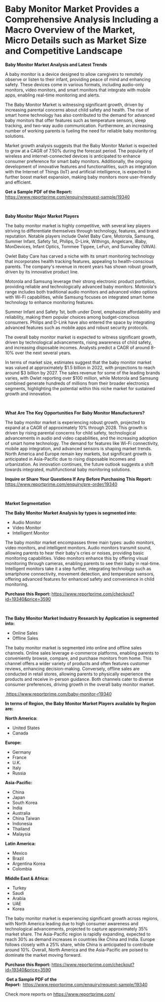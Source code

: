 <p><h1>Baby Monitor Market Provides a Comprehensive Analysis Including a Macro Overview of the Market, Micro Details such as Market Size and Competitive Landscape</h1></p><p><strong>Baby Monitor Market Analysis and Latest Trends</strong></p>
<p><p>A baby monitor is a device designed to allow caregivers to remotely observe or listen to their infant, providing peace of mind and enhancing safety. These devices come in various formats, including audio-only monitors, video monitors, and smart monitors that integrate with mobile apps, enabling real-time monitoring and alerts.</p><p>The Baby Monitor Market is witnessing significant growth, driven by increasing parental concerns about child safety and health. The rise of smart home technology has also contributed to the demand for advanced baby monitors that offer features such as temperature sensors, sleep tracking, and two-way audio communication. Furthermore, an increasing number of working parents is fueling the need for reliable baby monitoring solutions.</p><p>Market growth analysis suggests that the Baby Monitor Market is expected to grow at a CAGR of 7.50% during the forecast period. The popularity of wireless and internet-connected devices is anticipated to enhance consumer preference for smart baby monitors. Additionally, the ongoing development of innovative features and functionalities, such as integration with the Internet of Things (IoT) and artificial intelligence, is expected to further boost market expansion, making baby monitors more user-friendly and efficient.</p></p>
<p><strong>Get a Sample PDF of the Report:&nbsp;</strong> <a href="https://www.reportprime.com/enquiry/request-sample/19340?utm_campaign=3286&utm_medium=2&utm_source=Github&utm_content=ia&utm_term=19032025&utm_id=baby-monitor">https://www.reportprime.com/enquiry/request-sample/19340</a></p>
<p>&nbsp;</p>
<p><strong>Baby Monitor Major Market Players</strong></p>
<p><p>The baby monitor market is highly competitive, with several key players striving to differentiate themselves through technology, features, and brand reputation. Notable players include Owlet Baby Care, Motorola, Samsung, Summer Infant, Safety 1st, Philips, D-Link, Withings, Angelcare, iBaby, MonDevices, Infant Optics, Tommee Tippee, LeFun, and Sunvalley (VAVA).</p><p>Owlet Baby Care has carved a niche with its smart monitoring technology that incorporates health tracking features, appealing to health-conscious parents. The company's revenue in recent years has shown robust growth, driven by its innovative product line.</p><p>Motorola and Samsung leverage their strong electronic product portfolios, providing reliable and technologically advanced baby monitors. Motorola's range includes both traditional audio monitors and advanced video options with Wi-Fi capabilities, while Samsung focuses on integrated smart home technology to enhance monitoring features.</p><p>Summer Infant and Safety 1st, both under Dorel, emphasize affordability and reliability, making them popular choices among budget-conscious consumers. Philips and D-Link have also entered the space by integrating advanced features such as mobile apps and robust security protocols.</p><p>The overall baby monitor market is expected to witness significant growth, driven by technological advancements, rising awareness of child safety, and increasing disposable incomes. Analysts predict a CAGR of around 8-10% over the next several years.</p><p>In terms of market size, estimates suggest that the baby monitor market was valued at approximately $1.5 billion in 2022, with projections to reach around $3 billion by 2027. The sales revenue for some of the leading brands varies, with Owlet reporting over $100 million, while Motorola and Samsung combined generate hundreds of millions from their broader electronics segments, highlighting the potential within this niche market for sustained growth and innovation.</p></p>
<p>&nbsp;</p>
<p><strong>What Are The Key Opportunities For Baby Monitor Manufacturers?</strong></p>
<p><p>The baby monitor market is experiencing robust growth, projected to expand at a CAGR of approximately 10% through 2028. This growth is driven by rising parental concerns for child safety, technological advancements in audio and video capabilities, and the increasing adoption of smart home technology. The demand for features like Wi-Fi connectivity, mobile app integration, and advanced sensors is shaping market trends. North America and Europe remain key markets, but significant growth is anticipated in Asia-Pacific due to rising disposable incomes and urbanization. As innovation continues, the future outlook suggests a shift towards integrated, multifunctional baby monitoring solutions.</p></p>
<p><strong>Inquire or Share Your Questions If Any Before Purchasing This Report:</strong> <a href="https://www.reportprime.com/enquiry/pre-order/19340?utm_campaign=3286&utm_medium=2&utm_source=Github&utm_content=ia&utm_term=19032025&utm_id=baby-monitor">https://www.reportprime.com/enquiry/pre-order/19340</a></p>
<p>&nbsp;</p>
<p><strong>Market Segmentation</strong></p>
<p><strong>The Baby Monitor Market Analysis by types is segmented into:</strong></p>
<p><ul><li>Audio Monitor</li><li>Video Monitor</li><li>Intelligent Monitor</li></ul></p>
<p><p>The baby monitor market encompasses three main types: audio monitors, video monitors, and intelligent monitors. Audio monitors transmit sound, allowing parents to hear their baby's cries or noises, providing basic monitoring capabilities. Video monitors enhance this by offering visual monitoring through cameras, enabling parents to see their baby in real-time. Intelligent monitors take it a step further, integrating technology such as smartphone connectivity, movement detection, and temperature sensors, offering advanced features for enhanced safety and convenience in child monitoring.</p></p>
<p><strong>Purchase this Report:&nbsp;</strong><a href="https://www.reportprime.com/checkout?id=19340&price=3590&utm_campaign=3286&utm_medium=2&utm_source=Github&utm_content=ia&utm_term=19032025&utm_id=baby-monitor">https://www.reportprime.com/checkout?id=19340&price=3590</a></p>
<p>&nbsp;</p>
<p><strong>The Baby Monitor Market Industry Research by Application is segmented into:</strong></p>
<p><ul><li>Online Sales</li><li>Offline Sales</li></ul></p>
<p><p>The baby monitor market is segmented into online and offline sales channels. Online sales leverage e-commerce platforms, enabling parents to conveniently browse, compare, and purchase monitors from home. This channel offers a wider variety of products and often features customer reviews, enhancing decision-making. Conversely, offline sales are conducted in retail stores, allowing parents to physically experience the products and receive in-person guidance. Both channels cater to diverse consumer preferences, driving growth in the overall baby monitor market.</p></p>
<p><a href="https://www.reportprime.com/baby-monitor-r19340?utm_campaign=3286&utm_medium=2&utm_source=Github&utm_content=ia&utm_term=19032025&utm_id=baby-monitor">&nbsp;https://www.reportprime.com/baby-monitor-r19340</a></p>
<p><strong>In terms of Region, the Baby Monitor Market Players available by Region are:</strong></p>
<p>
    <p> <strong> North America: </strong>
        <ul>
            <li>United States</li>
            <li>Canada</li>
        </ul>
        </p> 
    <p> <strong> Europe: </strong>
        <ul>
            <li>Germany</li>
            <li>France</li>
            <li>U.K.</li>
            <li>Italy</li>
            <li>Russia</li>
        </ul>
        </p> 
    <p> <strong> Asia-Pacific: </strong>
        <ul>
            <li>China</li>
            <li>Japan</li>
            <li>South Korea</li>
            <li>India</li>
            <li>Australia</li>
            <li>China Taiwan</li>
            <li>Indonesia</li>
            <li>Thailand</li>
            <li>Malaysia</li>
        </ul>
        </p> 
    <p> <strong> Latin America: </strong>
        <ul>
            <li>Mexico</li>
            <li>Brazil</li>
            <li>Argentina Korea</li>
            <li>Colombia</li>
        </ul>
        </p> 
    <p> <strong> Middle East & Africa: </strong>
        <ul>
            <li>Turkey</li>
            <li>Saudi</li>
            <li>Arabia</li>
            <li>UAE</li>
            <li>Korea</li>
        </ul>
    </p>
    </p>
<p><p>The baby monitor market is experiencing significant growth across regions, with North America leading due to high consumer awareness and technological advancements, projected to capture approximately 35% market share. The Asia-Pacific region is rapidly expanding, expected to reach 30% as demand increases in countries like China and India. Europe follows closely with a 25% share, while China is anticipated to contribute around 10%. Overall, North America and the Asia-Pacific are poised to dominate the market moving forward.</p></p>
<p><strong>Purchase this Report: </strong><a href="https://www.reportprime.com/checkout?id=19340&price=3590&utm_campaign=3286&utm_medium=2&utm_source=Github&utm_content=ia&utm_term=19032025&utm_id=baby-monitor">https://www.reportprime.com/checkout?id=19340&price=3590</a></p>
<p>&nbsp;<strong>Get a Sample PDF of the Report:&nbsp;&nbsp;</strong><a href="https://www.reportprime.com/enquiry/request-sample/19340?utm_campaign=3286&utm_medium=2&utm_source=Github&utm_content=ia&utm_term=19032025&utm_id=baby-monitor">https://www.reportprime.com/enquiry/request-sample/19340</a></p>
<p><strong></strong></p>
<p>Check more reports on <a href="https://www.reportprime.com/?utm_campaign=3286&utm_medium=2&utm_source=Github&utm_content=ia&utm_term=19032025&utm_id=baby-monitor">https://www.reportprime.com/</a></p>
